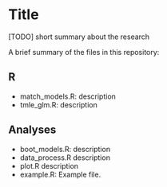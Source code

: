 # Title 

[TODO] short summary about the research


A brief summary of the files in this repository: 

## R

- match_models.R: description
- tmle_glm.R: description

## Analyses
- boot_models.R: description
- data_process.R description
- plot.R description
- example.R: Example file.
